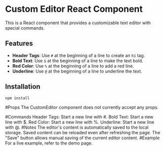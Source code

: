 # Custom Editor React Component

This is a React component that provides a customizable text editor with special commands.

## Features

- **Header Tags**: Use `#` at the beginning of a line to create an `h1` tag.
- **Bold Text**: Use `$` at the beginning of a line to make the text bold.
- **Red Color**: Use `%` at the beginning of a line to add a red line.
- **Underline**: Use `@` at the beginning of a line to underline the text.

## Installation

```bash
npm install
```

#Props
The CustomEditor component does not currently accept any props.

#Commands
Header Tags: Start a new line with #.
Bold Text: Start a new line with $.
Red Color: Start a new line with %.
Underline: Start a new line with @.
#Notes
The editor's content is automatically saved to the local storage.
Saved content can be reloaded even after refreshing the page.
The "Save" button allows manual saving of the current editor content.
#Example
For a live example, refer to the demo page.

